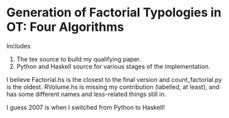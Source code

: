 # Generation of Factorial Typologies in OT: Four Algorithms

Includes

1. The tex source to build my qualifying paper.
2. Python and Haskell source for various stages of the implementation.

I believe Factorial.hs is the closest to the final version and count_factorial.py is the oldest.
RVolume.hs is missing my contribution (labelled, at least), and has some different
names and less-related things still in.

I guess 2007 is when I switched from Python to Haskell!
